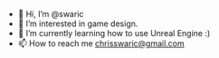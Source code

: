 - 👋 Hi, I’m @swaric
- 👀 I’m interested in game design.
- 🌱 I’m currently learning how to use Unreal Engine :)
- 📫 How to reach me chrisswaric@gmail.com

<!---
swaric/swaric is a ✨ special ✨ repository because its `README.md` (this file) appears on your GitHub profile.
You can click the Preview link to take a look at your changes.
--->
